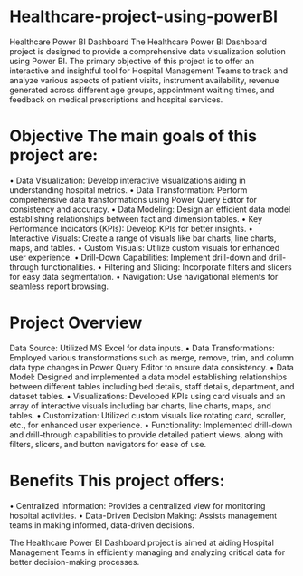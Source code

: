 # Healthcare-project-using-powerBI

Healthcare Power BI Dashboard The Healthcare Power BI Dashboard project is designed to provide a comprehensive data visualization solution using Power BI. The primary objective of this project is to offer an interactive and insightful tool for Hospital Management Teams to track and analyze various aspects of patient visits, instrument availability, revenue generated across different age groups, appointment waiting times, and feedback on medical prescriptions and hospital services.

# Objective The main goals of this project are:

• Data Visualization: Develop interactive visualizations aiding in understanding hospital metrics. • Data Transformation: Perform comprehensive data transformations using Power Query Editor for consistency and accuracy. • Data Modeling: Design an efficient data model establishing relationships between fact and dimension tables. • Key Performance Indicators (KPIs): Develop KPIs for better insights. • Interactive Visuals: Create a range of visuals like bar charts, line charts, maps, and tables. • Custom Visuals: Utilize custom visuals for enhanced user experience. • Drill-Down Capabilities: Implement drill-down and drill-through functionalities. • Filtering and Slicing: Incorporate filters and slicers for easy data segmentation. • Navigation: Use navigational elements for seamless report browsing.

# Project Overview

Data Source: Utilized MS Excel for data inputs. • Data Transformations: Employed various transformations such as merge, remove, trim, and column data type changes in Power Query Editor to ensure data consistency. • Data Model: Designed and implemented a data model establishing relationships between different tables including bed details, staff details, department, and dataset tables. • Visualizations: Developed KPIs using card visuals and an array of interactive visuals including bar charts, line charts, maps, and tables. • Customization: Utilized custom visuals like rotating card, scroller, etc., for enhanced user experience. • Functionality: Implemented drill-down and drill-through capabilities to provide detailed patient views, along with filters, slicers, and button navigators for ease of use.

# Benefits This project offers:

• Centralized Information: Provides a centralized view for monitoring hospital activities. • Data-Driven Decision Making: Assists management teams in making informed, data-driven decisions.

The Healthcare Power BI Dashboard project is aimed at aiding Hospital Management Teams in efficiently managing and analyzing critical data for better decision-making processes.
